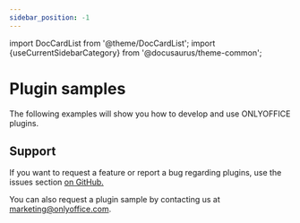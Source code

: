 ```yaml
---
sidebar_position: -1
---
```


import DocCardList from '@theme/DocCardList';
import {useCurrentSidebarCategory} from '@docusaurus/theme-common';

# Plugin samples

The following examples will show you how to develop and use ONLYOFFICE plugins.

<DocCardList items={[...[...useCurrentSidebarCategory().items]]} />

## Support

If you want to request a feature or report a bug regarding plugins, use the issues section [on GitHub.](https://github.com/ONLYOFFICE/plugin-macros/issues)

You can also request a plugin sample by contacting us at [marketing@onlyoffice.com](mailto:marketing@onlyoffice.com).